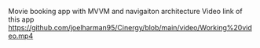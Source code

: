 Movie booking app with MVVM and navigaiton architecture
Video link of this app
https://github.com/joelharman95/Cinergy/blob/main/video/Working%20video.mp4
